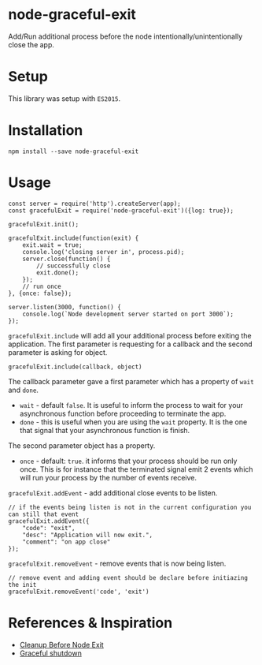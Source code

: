# node-graceful-exit
Add/Run additional process before the node intentionally/unintentionally close the app.

# Setup
This library was setup with `ES2015`.

# Installation
`npm install --save node-graceful-exit`

# Usage
```
const server = require('http').createServer(app);
const gracefulExit = require('node-graceful-exit')({log: true});

gracefulExit.init();

gracefulExit.include(function(exit) {
    exit.wait = true;
    console.log('closing server in', process.pid);
    server.close(function() {
        // successfully close
        exit.done();
    });
    // run once
}, {once: false});

server.listen(3000, function() {
    console.log(`Node development server started on port 3000`);
});
```

`gracefulExit.include` will add all your additional process before exiting the application. The first parameter is requesting for a callback and the second parameter is asking for object.

```
gracefulExit.include(callback, object)
```

The callback parameter gave a first parameter which has a property of `wait` and `done`.
- `wait` - default `false`. It is useful to inform the process to wait for your asynchronous function before proceeding to terminate the app.
- `done` - this is useful when you are using the `wait` property. It is the one that signal that your asynchronous function is finish.

The second parameter object has a property.
- `once` - default: `true`. it informs that your process should be run only once. This is for instance that the terminated signal emit 2 events which will run your process by the number of events receive.

`gracefulExit.addEvent` - add additional close events to be listen.

```
// if the events being listen is not in the current configuration you can still that event
gracefulExit.addEvent({
    "code": "exit",
    "desc": "Application will now exit.",
    "comment": "on app close"
});
```


`gracefulExit.removeEvent` - remove events that is now being listen.

```
// remove event and adding event should be declare before initiazing the init
gracefulExit.removeEvent('code', 'exit')
```

# References & Inspiration
- [Cleanup Before Node Exit](http://stackoverflow.com/questions/14031763/doing-a-cleanup-action-just-before-node-js-exits)
- [Graceful shutdown](http://joseoncode.com/2014/07/21/graceful-shutdown-in-node-dot-js/)
